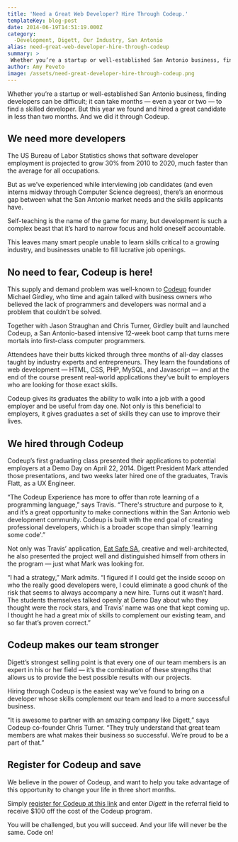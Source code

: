 ```yaml
---
title: 'Need a Great Web Developer? Hire Through Codeup.'
templateKey: blog-post
date: 2014-06-19T14:51:19.000Z
category: 
  -Development, Digett, Our Industry, San Antonio
alias: need-great-web-developer-hire-through-codeup
summary: > 
 Whether you’re a startup or well-established San Antonio business, finding developers can be difficult; it can take months — even a year or two — to find a skilled developer. But this year we found and hired a great candidate in less than two months. And we did it through Codeup.
author: Amy Peveto
image: /assets/need-great-developer-hire-through-codeup.png
---
```


Whether you’re a startup or well-established San Antonio business, finding developers can be difficult; it can take months — even a year or two — to find a skilled developer. But this year we found and hired a great candidate in less than two months. And we did it through Codeup.

We need more developers
-----------------------

The US Bureau of Labor Statistics shows that software developer employment is projected to grow 30% from 2010 to 2020, much faster than the average for all occupations.

But as we’ve experienced while interviewing job candidates (and even interns midway through Computer Science degrees), there’s an enormous gap between what the San Antonio market needs and the skills applicants have.

Self-teaching is the name of the game for many, but development is such a complex beast that it’s hard to narrow focus and hold oneself accountable.

This leaves many smart people unable to learn skills critical to a growing industry, and businesses unable to fill lucrative job openings.

No need to fear, Codeup is here!
--------------------------------

This supply and demand problem was well-known to [Codeup](http://www.codeup.com/) founder Michael Girdley, who time and again talked with business owners who believed the lack of programmers and developers was normal and a problem that couldn’t be solved.

Together with Jason Straughan and Chris Turner, Girdley built and launched Codeup, a San Antonio-based intensive 12-week boot camp that turns mere mortals into first-class computer programmers.

Attendees have their butts kicked through three months of all-day classes taught by industry experts and entrepreneurs. They learn the foundations of web development — HTML, CSS, PHP, MySQL, and Javascript — and at the end of the course present real-world applications they’ve built to employers who are looking for those exact skills.

Codeup gives its graduates the ability to walk into a job with a good employer and be useful from day one. Not only is this beneficial to employers, it gives graduates a set of skills they can use to improve their lives.

We hired through Codeup
-----------------------

Codeup’s first graduating class presented their applications to potential employers at a Demo Day on April 22, 2014. Digett President Mark attended those presentations, and two weeks later hired one of the graduates, Travis Flatt, as a UX Engineer.

“The Codeup Experience has more to offer than rote learning of a programming language,” says Travis. “There's structure and purpose to it, and it’s a great opportunity to make connections within the San Antonio web development community. Codeup is built with the end goal of creating professional developers, which is a broader scope than simply 'learning some code'.”

Not only was Travis’ application, [Eat Safe SA](http://eatsafe-sa.com/), creative and well-architected, he also presented the project well and distinguished himself from others in the program — just what Mark was looking for.

“I had a strategy,” Mark admits. “I figured if I could get the inside scoop on who the really good developers were, I could eliminate a good chunk of the risk that seems to always accompany a new hire. Turns out it wasn’t hard. The students themselves talked openly at Demo Day about who they thought were the rock stars, and Travis’ name was one that kept coming up. I thought he had a great mix of skills to complement our existing team, and so far that’s proven correct.”

Codeup makes our team stronger
------------------------------

Digett’s strongest selling point is that every one of our team members is an expert in his or her field — it’s the combination of these strengths that allows us to provide the best possible results with our projects.

Hiring through Codeup is the easiest way we’ve found to bring on a developer whose skills complement our team and lead to a more successful business.

“It is awesome to partner with an amazing company like Digett,” says Codeup co-founder Chris Turner. “They truly understand that great team members are what makes their business so successful. We’re proud to be a part of that.”

Register for Codeup and save
----------------------------

We believe in the power of Codeup, and want to help you take advantage of this opportunity to change your life in three short months.

Simply [register for Codeup at this link](http://codeup.us3.list-manage1.com/track/click?u=f9d3ec1c81ebec9be408b6ffc&id=a929881272&e=65334314ff) and enter _Digett_ in the referral field to receive $100 off the cost of the Codeup program.

You will be challenged, but you will succeed. And your life will never be the same. Code on!